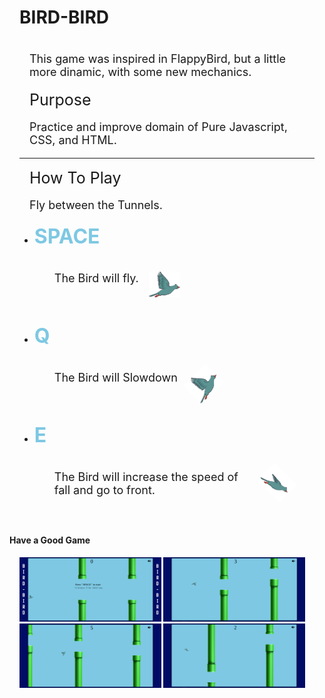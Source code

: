 <style>
    img {
        margin-left: 0;
        width: 50px;
    }
    .title {
        margin: 1rem;
        border: 0px;
        font-size: 25px;
        font-weight: normal;
    }
    p { 
        margin-left: 1rem;
        line-height: normal;
        font-size: 18px;
        font-weight: normal;
    
    }
    div {
        margin: 1rem;
    }
    span {
        font-size: 2rem;
        color: #7EC8E3;
    }
    li div{
        display: flex;
    }
    .img-container img{
        width: 48%;
        height: 48%;
    }
    .downing-bird {
       transform: rotate(45deg)
    }
    .slowdown-bird {
        transform: rotate(-45deg);
    }
</style>

<div>
    <h1>BIRD-BIRD<h1>
    <p>This game was inspired in FlappyBird, but a little more dinamic, with some new mechanics.<p>
</div>
<div>
    <h2 class="title">Purpose</h2>
    <p>Practice and improve domain of Pure Javascript, CSS, and HTML.<p>
</div>
<div style="border-top: solid 1px;">
    <h3 class="title">How To Play</h3>
    <p>Fly between the Tunnels.</p>
    <ul>
        <li>
            <h4><span>SPACE</span><h4>
            <div>
            <p>The Bird will fly.<p>
            <img src="./imgs/normal-bird.png"><img>
            </div>
        </li>
        <li>
            <h4><span>Q</span><h4>
            <div>
            <p>The Bird will Slowdown<p>
            <img src="./imgs/normal-bird.png" class="slowdown-bird"><img>
            </div>
        </li>
        <li>
            <h4><span>E</span><h4>
            <div>
            <p>The Bird will increase the speed of fall and go to front.<p>
            <img class="downing-bird"src="./imgs/downing-bird.png"><img>
            </div>
        </li>
    </ul>
</div>
<h4>Have a Good Game</h4>
<div class="img-container">
    <img src="./imgs/gameplay-start.png">
    <img src="./imgs/gameplay-closed-bird.png">
    <img src="./imgs/gameplay-slowdown-bird.png">
    <img src="./imgs/gameplay-diping-bird.png">
<div>
